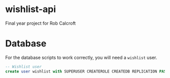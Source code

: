 # wishlist-api

Final year project for Rob Calcroft

#  Database
For the database scripts to work correctly, you will need a `wishlist` user.
```sql
-- Wishlist user
create user wishlist with SUPERUSER CREATEROLE CREATEDB REPLICATION PASSWORD '<newpassword>';
```

